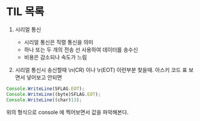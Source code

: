 # TIL 목록

1. 시리얼 통신
    - 시리얼 통신은 직렬 통신을 의미 
    - 하나 또는 두 개의 전송 선 사용하여 데이터를 송수신
    - 비용은 감소되나 속도가 느림


2. 시리얼 통신시 송신할때 \n(CR) 이나 \r(EOT) 이런부분 찾을때.
아스키 코드 표 보면서 넣어보고 안되면
```jsx
Console.WriteLine(SFLAG.EOT);
Console.WriteLine((byte)SFLAG.EOT);
Console.WriteLine((char)13);
```
위의 형식으로 console 에 찍어보면서 값을 파악해본다.

